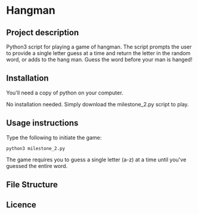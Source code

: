 # Hangman

## Project description

Python3 script for playing a game of hangman. 
The script prompts the user to provide a single letter guess at a time and return the letter in the random word, or adds to the hang man. 
Guess the word before your man is hanged! 

## Installation

You'll need a copy of python on your computer. 

No installation needed. Simply download the milestone_2.py script to play. 

## Usage instructions


Type the following to initiate the game:
```
python3 milestone_2.py

```

The game requires you to guess a single letter (a-z) at a time until you've guessed the entire word. 

## File Structure

## Licence


